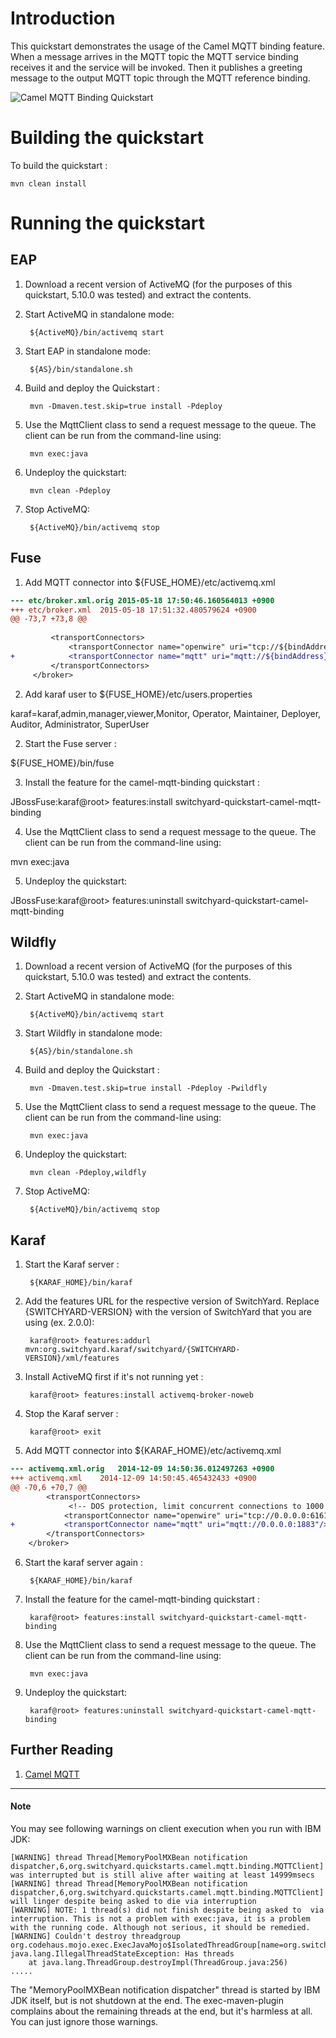 Introduction
============
This quickstart demonstrates the usage of the Camel MQTT binding feature. When a message arrives
in the MQTT topic the MQTT service binding receives it and the service will be invoked. Then it
publishes a greeting message to the output MQTT topic through the MQTT reference binding.

![Camel MQTT Binding Quickstart](https://github.com/jboss-switchyard/quickstarts/raw/master/camel-mqtt-binding/camel-mqtt-binding.jpg)


Building the quickstart
======================

To build the quickstart :

```
mvn clean install
```


Running the quickstart
======================


EAP
----------
1. Download a recent version of ActiveMQ (for the purposes of this quickstart, 5.10.0 was tested) and extract the contents. 

2. Start ActiveMQ in standalone mode:

        ${ActiveMQ}/bin/activemq start

3. Start EAP in standalone mode:

        ${AS}/bin/standalone.sh

4. Build and deploy the Quickstart :

        mvn -Dmaven.test.skip=true install -Pdeploy

5. Use the MqttClient class to send a request message to the queue.  The client can be
   run from the command-line using:

        mvn exec:java

6. Undeploy the quickstart:

        mvn clean -Pdeploy

7. Stop ActiveMQ:

        ${ActiveMQ}/bin/activemq stop


Fuse
----------
1. Add MQTT connector into ${FUSE_HOME}/etc/activemq.xml
```diff
--- etc/broker.xml.orig	2015-05-18 17:50:46.160564013 +0900
+++ etc/broker.xml	2015-05-18 17:51:32.480579624 +0900
@@ -73,7 +73,8 @@
 
         <transportConnectors>
             <transportConnector name="openwire" uri="tcp://${bindAddress}:${bindPort}"/>
+            <transportConnector name="mqtt" uri="mqtt://${bindAddress}:1883"/>
         </transportConnectors>
     </broker>
```
2. Add karaf user to ${FUSE_HOME}/etc/users.properties

karaf=karaf,admin,manager,viewer,Monitor, Operator, Maintainer, Deployer, Auditor, Administrator, SuperUser

2. Start the Fuse server :

${FUSE_HOME}/bin/fuse

3. Install the feature for the camel-mqtt-binding quickstart :

JBossFuse:karaf@root> features:install switchyard-quickstart-camel-mqtt-binding

4. Use the MqttClient class to send a request message to the queue.  The client can be
run from the command-line using:

mvn exec:java

5. Undeploy the quickstart:

JBossFuse:karaf@root> features:uninstall switchyard-quickstart-camel-mqtt-binding



Wildfly
----------
1. Download a recent version of ActiveMQ (for the purposes of this quickstart, 5.10.0 was tested) and extract the contents. 

2. Start ActiveMQ in standalone mode:

        ${ActiveMQ}/bin/activemq start

3. Start Wildfly in standalone mode:

        ${AS}/bin/standalone.sh

4. Build and deploy the Quickstart :

        mvn -Dmaven.test.skip=true install -Pdeploy -Pwildfly

5. Use the MqttClient class to send a request message to the queue.  The client can be
run from the command-line using:

        mvn exec:java

6. Undeploy the quickstart:

        mvn clean -Pdeploy,wildfly

7. Stop ActiveMQ:

        ${ActiveMQ}/bin/activemq stop


Karaf
----------
1. Start the Karaf server :

        ${KARAF_HOME}/bin/karaf

2. Add the features URL for the respective version of SwitchYard.   Replace {SWITCHYARD-VERSION}
with the version of SwitchYard that you are using (ex. 2.0.0): 

        karaf@root> features:addurl mvn:org.switchyard.karaf/switchyard/{SWITCHYARD-VERSION}/xml/features

3. Install ActiveMQ first if it's not running yet :

        karaf@root> features:install activemq-broker-noweb

4. Stop the Karaf server :

        karaf@root> exit

5. Add MQTT connector into ${KARAF_HOME}/etc/activemq.xml
```diff
--- activemq.xml.orig	2014-12-09 14:50:36.012497263 +0900
+++ activemq.xml	2014-12-09 14:50:45.465432433 +0900
@@ -70,6 +70,7 @@
        <transportConnectors>
             <!-- DOS protection, limit concurrent connections to 1000 and frame size to 100MB -->
            <transportConnector name="openwire" uri="tcp://0.0.0.0:61616?maximumConnections=1000&amp;wireFormat.maxFrameSize=104857600"/>
+           <transportConnector name="mqtt" uri="mqtt://0.0.0.0:1883"/>
        </transportConnectors>
    </broker>
```
6. Start the karaf server again :

        ${KARAF_HOME}/bin/karaf

7. Install the feature for the camel-mqtt-binding quickstart :

        karaf@root> features:install switchyard-quickstart-camel-mqtt-binding

8. Use the MqttClient class to send a request message to the queue.  The client can be
run from the command-line using:

        mvn exec:java

9. Undeploy the quickstart:

        karaf@root> features:uninstall switchyard-quickstart-camel-mqtt-binding


## Further Reading

1. [Camel MQTT](http://camel.apache.org/mqtt.html)

---
#### Note
You may see following warnings on client execution when you run with IBM JDK:
```
[WARNING] thread Thread[MemoryPoolMXBean notification dispatcher,6,org.switchyard.quickstarts.camel.mqtt.binding.MQTTClient] was interrupted but is still alive after waiting at least 14999msecs
[WARNING] thread Thread[MemoryPoolMXBean notification dispatcher,6,org.switchyard.quickstarts.camel.mqtt.binding.MQTTClient] will linger despite being asked to die via interruption
[WARNING] NOTE: 1 thread(s) did not finish despite being asked to  via interruption. This is not a problem with exec:java, it is a problem with the running code. Although not serious, it should be remedied.
[WARNING] Couldn't destroy threadgroup org.codehaus.mojo.exec.ExecJavaMojo$IsolatedThreadGroup[name=org.switchyard.quickstarts.camel.mqtt.binding.MQTTClient,maxpri=10]
java.lang.IllegalThreadStateException: Has threads
	at java.lang.ThreadGroup.destroyImpl(ThreadGroup.java:256)
.....
```
The "MemoryPoolMXBean notification dispatcher" thread is started by IBM JDK itself, but is not shutdown at the end. The exec-maven-plugin complains about the remaining threads at the end, but it's harmless at all. You can just ignore those warnings.
